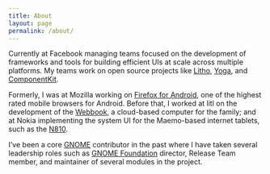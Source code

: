 ```yaml
---
title: About
layout: page
permalink: /about/
---
```


Currently at Facebook managing teams focused on the development of frameworks
and tools for building efficient UIs at scale across multiple platforms. My
teams work on open source projects like [Litho](https://fblitho.com),
[Yoga](https://facebook.github.io/yoga), and
[ComponentKit](http://componentkit.org).

Formerly, I was at Mozilla working on [Firefox for
Android](https://www.mozilla.org/firefox/mobile/), one of the highest rated
mobile browsers for Android. Before that, I worked at litl on the development
of the [Webbook](http://litl.com/meet-webbook/overview.htm), a cloud-based
computer for the family; and at Nokia implementing the system UI for the
Maemo-based internet tablets, such as the
[N810](http://en.wikipedia.org/wiki/Nokia_N810).

I’ve been a core [GNOME](https://www.gnome.org) contributor in the past where I
have taken several leadership roles such as [GNOME
Foundation](https://www.gnome.org/foundation/) director, Release Team member,
and maintainer of several modules in the project.
